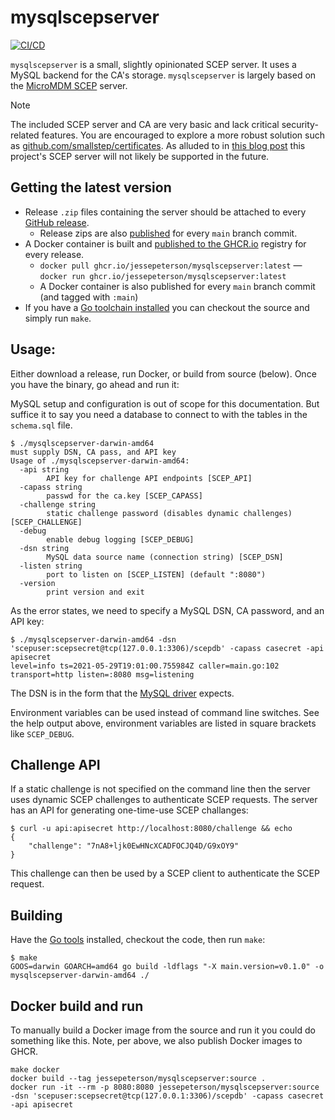 # mysqlscepserver

[![CI/CD](https://github.com/jessepeterson/mysqlscepserver/workflows/CI%2FCD/badge.svg)](https://github.com/jessepeterson/mysqlscepserver/actions)

`mysqlscepserver` is a small, slightly opinionated SCEP server. It uses a MySQL backend for the CA's storage. `mysqlscepserver` is largely based on the [MicroMDM SCEP](https://github.com/micromdm/scep) server.

> [!NOTE]
> The included SCEP server and CA are very basic and lack critical security-related features. You are encouraged to explore a more robust solution such as [github.com/smallstep/certificates](https://github.com/smallstep/certificates). As alluded to in [this blog post](https://micromdm.io/blog/scepping-stone/) this project's SCEP server will not likely be supported in the future.

## Getting the latest version

* Release `.zip` files containing the server should be attached to every [GitHub release](https://github.com/jessepeterson/mysqlscepserver/releases).
  * Release zips are also [published](https://github.com/jessepeterson/mysqlscepserver/actions) for every `main` branch commit.
* A Docker container is built and [published to the GHCR.io](http://ghcr.io/jessepeterson/mysqlscepserver) registry for every release.
  * `docker pull ghcr.io/jessepeterson/mysqlscepserver:latest` — `docker run ghcr.io/jessepeterson/mysqlscepserver:latest`
  * A Docker container is also published for every `main` branch commit (and tagged with `:main`)
* If you have a [Go toolchain installed](https://go.dev/doc/install) you can checkout the source and simply run `make`.

## Usage:

Either download a release, run Docker, or build from source (below). Once you have the binary, go ahead and run it:

MySQL setup and configuration is out of scope for this documentation. But suffice it to say you need a database to connect to with the tables in the `schema.sql` file.

```
$ ./mysqlscepserver-darwin-amd64
must supply DSN, CA pass, and API key
Usage of ./mysqlscepserver-darwin-amd64:
  -api string
    	API key for challenge API endpoints [SCEP_API]
  -capass string
    	passwd for the ca.key [SCEP_CAPASS]
  -challenge string
    	static challenge password (disables dynamic challenges) [SCEP_CHALLENGE]
  -debug
    	enable debug logging [SCEP_DEBUG]
  -dsn string
    	MySQL data source name (connection string) [SCEP_DSN]
  -listen string
    	port to listen on [SCEP_LISTEN] (default ":8080")
  -version
    	print version and exit
```

As the error states, we need to specify a MySQL DSN, CA password, and an API key:

```
$ ./mysqlscepserver-darwin-amd64 -dsn 'scepuser:scepsecret@tcp(127.0.0.1:3306)/scepdb' -capass casecret -api apisecret
level=info ts=2021-05-29T19:01:00.755984Z caller=main.go:102 transport=http listen=:8080 msg=listening
```

The DSN is in the form that the [MySQL driver](https://github.com/go-sql-driver/mysql#dsn-data-source-name) expects.

Environment variables can be used instead of command line switches. See the help output above, environment variables are listed in square brackets like `SCEP_DEBUG`.

## Challenge API

If a static challenge is not specified on the command line then the server uses dynamic SCEP challenges to authenticate SCEP requests. The server has an API for generating one-time-use SCEP challanges:

```
$ curl -u api:apisecret http://localhost:8080/challenge && echo
{
	"challenge": "7nA8+ljk0EwHNcXCADFOCJQ4D/G9xOY9"
}
```

This challenge can then be used by a SCEP client to authenticate the SCEP request.

## Building

Have the [Go tools](https://golang.org/dl/) installed, checkout the code, then run `make`:

```
$ make
GOOS=darwin GOARCH=amd64 go build -ldflags "-X main.version=v0.1.0" -o mysqlscepserver-darwin-amd64 ./
```

## Docker build and run

To manually build a Docker image from the source and run it you could do something like this. Note, per above, we also publish Docker images to GHCR.

```
make docker
docker build --tag jessepeterson/mysqlscepserver:source .
docker run -it --rm -p 8080:8080 jessepeterson/mysqlscepserver:source -dsn 'scepuser:scepsecret@tcp(127.0.0.1:3306)/scepdb' -capass casecret -api apisecret
```

